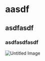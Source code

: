 
# aasdf
## asdfasdf
### asdfasdfasdf

![Untitled Image](https://raw.githubusercontent.com/li900309/li900309.github.com/master/C%253A/Users/liyunzhi/Desktop/thermal-engine-log.png)